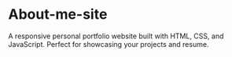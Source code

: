 # About-me-site
A responsive personal portfolio website built with HTML, CSS, and JavaScript. Perfect for showcasing your projects and resume.
